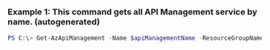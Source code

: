 ### Example 1: This command gets all API Management service by name. (autogenerated)
```powershell
PS C:\> Get-AzApiManagement -Name $apiManagementName -ResourceGroupName $resourceGroupName
```

